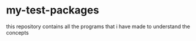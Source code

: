 # my-test-packages
this repository contains all the programs that i have made to understand the concepts
